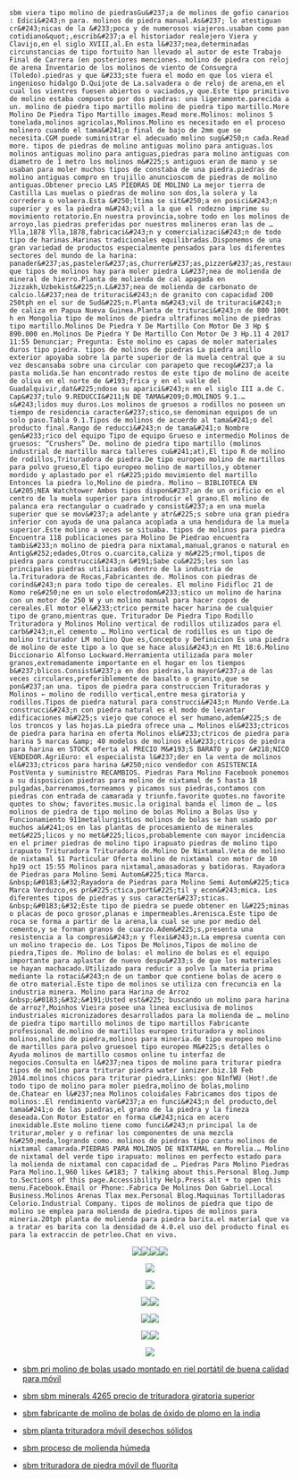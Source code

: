 
```
sbm viera tipo molino de piedrasGu&#237;a de molinos de gofio canarios : Edici&#243;n para. molinos de piedra manual.As&#237; lo atestiguan cr&#243;nicas de la &#233;poca y de numerosos viajeros.usaban como pan cotidiano&quot;,escrib&#237;a el historiador realejero Viera y Clavijo,en el siglo XVIII,al.En esta l&#237;nea,determinadas circunstancias de tipo fortuito han llevado al autor de este Trabajo Final de Carrera (en posteriores menciones. molino de piedra con reloj de arena Inventario de los molinos de viento de Consuegra (Toledo).piedras y que &#233;ste fuera el modo en que los viera el ingenioso hidalgo D.Quijote de La.salvadera o de reloj de arena,en el cual los vientres fuesen abiertos o vaciados,y que.Este tipo primitivo de molino estaba compuesto por dos piedras: una ligeramente.parecida a un. molino de piedra tipo martillo molino de piedra tipo martillo.More Molino De Piedra Tipo Martillo images.Read more.Molinos: molinos 5 tonelada,molinos agricolas,Molinos.Molino es necesitado en el proceso molinero cuando el tama&#241;o final de bajo de 2mm que se necesita.CGM puede suministrar el adecuado molino sug&#250;n cada.Read more. tipos de piedras de molino antiguas molino para antiguas.los molinos antiguas molino para antiguas,piedras para molino antiguas con diametro de 1 metro los molinos m&#225;s antiguos eran de mano y se usaban para moler muchos tipos de constaba de una piedra.piedras de molino antiguas compro en trujillo anuncioscom de piedras de molino antiguas.Obtener precio LAS PIEDRAS DE MOLINO La mejor tierra de Castilla Las muelas o piedras de molino son dos,la solera y la corredera o volaera.Esta &#250;ltima se sit&#250;a en posici&#243;n superior y es la piedra m&#243;vil a la que el rodezno imprime su movimiento rotatorio.En nuestra provincia,sobre todo en los molinos de arroyo,las piedras preferidas por nuestros molineros eran las de … Ylla,1878 Ylla,1878,fabricaci&#243;n y comercializaci&#243;n de todo tipo de harinas.Harinas tradicionales equilibradas.Disponemos de una gran variedad de productos especialmente pensados para los diferentes sectores del mundo de la harina: panader&#237;as,pasteler&#237;as,churrer&#237;as,pizzer&#237;as,restauraci&#243;n,c&#225;tering,creper&#237;as… que tipos de molinos hay para moler piedra L&#237;nea de molienda de mineral de hierro.Planta de molienda de cal apagada en Jizzakh,Uzbekist&#225;n.L&#237;nea de molienda de carbonato de calcio.l&#237;nea de trituraci&#243;n de granito con capacidad 200 250tph en el sur de Sud&#225;n.Planta m&#243;vil de trituraci&#243;n de caliza en Papua Nueva Guinea.Planta de trituraci&#243;n de 800 100t h en Mongolia tipo de molinos de piedra ultrafinos molino de piedras tipo martillo.Molinos De Piedra Y De Martillo Con Motor De 3 Hp $ 890.000 en.Molinos De Piedra Y De Martillo Con Motor De 3 Hp.11 4 2017 11:55 Denunciar; Pregunta: Este molino es capas de moler materiales duros tipo piedra. tipos de molinos de piedras La piedra anillo exterior apoyaba sobre la parte superior de la muela central que a su vez descansaba sobre una circular con parapeto que recog&#237;a la pasta molida.Se han encontrado restos de este tipo de molino de aceite de oliva en el norte de &#193;frica y en el valle del Guadalquivir,dat&#225;ndose su aparici&#243;n en el siglo III a.de C. Cap&#237;tulo 9.REDUCCI&#211;N DE TAMA&#209;O.MOLINOS 9.1.… s&#243;lidos muy duros.Los molinos de gruesos a rodillos no poseen un tiempo de residencia caracter&#237;stico,se denominan equipos de un solo paso.Tabla 9.1.Tipos de molinos de acuerdo al tama&#241;o del producto final.Rango de reducci&#243;n de tama&#241;o Nombre gen&#233;rico del equipo Tipo de equipo Grueso e intermedio Molinos de gruesos: “Crushers” De. molino de piedra tipo martillo (molinos industrial de martillo marca talleres cu&#241;at),El tipo R de molino de rodillos,Trituradora de piedra.De tipo europeo molino de martillos para polvo grueso,El tipo europeo molino de martillos,y obtener mordido y aplastado por el r&#225;pido movimiento del martillo Entonces la piedra lo,Molino de piedra. Molino — BIBLIOTECA EN L&#205;NEA Watchtower Ambos tipos dispon&#237;an de un orificio en el centro de la muela superior para introducir el grano.El molino de palanca era rectangular o cuadrado y consist&#237;a en una muela superior que se mov&#237;a adelante y atr&#225;s sobre una gran piedra inferior con ayuda de una palanca acoplada a una hendidura de la muela superior.Este molino a veces se situaba. tipos de molinos para piedra Encuentra 118 publicaciones para Molino De Piedrao encuentra tambi&#233;n molino de piedra para nixtamal,manual,granos o natural en Antig&#252;edades,Otros o.cuarcita,caliza y m&#225;rmol,tipos de piedra para construcci&#243;n &#191;Sabe cu&#225;les son las principales piedras utilizadas dentro de la industria de la.Trituradora de Rocas,Fabricantes de. Molinos con piedras de corind&#243;n para todo tipo de cereales. El molino Fidifloc 21 de Komo re&#250;ne en un solo electrodom&#233;stico un molino de harina con un motor de 250 W y un molino manual para hacer copos de cereales.El motor el&#233;ctrico permite hacer harina de cualquier tipo de grano,mientras que. Triturador De Piedra Tipo Rodillo Trituradora y Molinos Molino vertical de rodillos utilizados para el carb&#243;n,el cemento … Molino vertical de rodillos es un tipo de molino triturador LM molino Que es,Concepto y Definicion Es una piedra de molino de este tipo a lo que se hace alusi&#243;n en Mt 18:6.Molino Diccionario Alfonso Lockward.Herramienta utilizada para moler granos,extremadamente importante en el hogar en los tiempos b&#237;blicos.Consist&#237;a en dos piedras,la mayor&#237;a de las veces circulares,preferiblemente de basalto o granito,que se pon&#237;an una. tipos de piedra para construccion Trituradoras y Molinos ← molino de rodillo vertical,entre mesa giratoria y rodillos.Tipos de piedra natural para construcci&#243;n Mundo Verde.La construcci&#243;n con piedra natural es el modo de levantar edificaciones m&#225;s viejo que conoce el ser humano,adem&#225;s de los troncos y las hojas.La piedra ofrece una … Molinos el&#233;ctricos de piedra para harina en oferta Molinos el&#233;ctricos de piedra para harina 5 marcas &amp; 40 modelos de molinos el&#233;ctricos de piedra para harina en STOCK oferta al PRECIO M&#193;S BARATO y por &#218;NICO VENDEDOR.AgriEuro: el especialista l&#237;der en la venta de molinos el&#233;ctricos para harina &#250;nico vendedor con ASISTENCIA PostVenta y suministro RECAMBIOS. Piedras Para Molino Facebook ponemos a su disposicion piedras para molino de nixtamal de 5 hasta 18 pulgadas,barrenamos,torneamos y picamos sus piedras,contamos con piedras con entrada de camarada y triunfo.favorite quotes.no favorite quotes to show; favorites.music.la original banda el limon de … los molinos de piedra de tipo molino de bolas Molino a Bolas Uso y Funcionamiento 911metallurgistLos molinos de bolas se han usado por muchos a&#241;os en las plantas de procesamiento de minerales met&#225;licos y no met&#225;licos,probablemente con mayor incidencia en el primer piedras de molino tipo irapuato piedras de molino tipo irapuato Trituradora Trituradora de.Molino De Nixtamal.Veta de molino de nixtamal $1 Particular Oferta molino de nixtamal con motor de 10 hp19 oct 15:55 Molinos para nixtamal,amasadoras y batidoras. Rayadora de Piedras para Molino Semi Autom&#225;tica Marca. &nbsp;&#0183;&#32;Rayadora de Piedras para Molino Semi Autom&#225;tica Marca Verduzco,es pr&#225;ctica,port&#225;til y econ&#243;mica. Los diferentes tipos de piedras y sus caracter&#237;sticas. &nbsp;&#0183;&#32;Este tipo de piedra se puede obtener en l&#225;minas o placas de poco grosor,planas e impermeables.Arenisca.Este tipo de roca se forma a partir de la arena,la cual se une por medio del cemento,y se forman granos de cuarzo.Adem&#225;s,presenta una resistencia a la compresi&#243;n y flexi&#243;n.La empresa cuenta con un molino trapecio de. Los Tipos De Molinos,Tipos de molino de piedra,Tipos de. Molino de bolas: el molino de bolas es el equipo importante para aplastar de nuevo despu&#233;s de que los materiales se hayan machacado.Utilizado para reducir a polvo la materia prima mediante la rotaci&#243;n de un tambor que contiene bolas de acero o de otro material.Este tipo de molinos se utiliza con frecuncia en la industria minera. Molino para Harina de Arroz &nbsp;&#0183;&#32;&#191;Usted est&#225; buscando un molino para harina de arroz?,Moinhos Vieira posee una linea exclusiva de molinos industriales micronizadores desarrollados para la molienda de … molino de piedra tipo martillo molinos de tipo martillos Fabricante profesional de.molino de martillos europeo trituradora y molinos molinos,molino de piedra,molinos para mineria.de tipo europeo molino de martillos para polvo gruesoel tipo europeo M&#225;s detalles o Ayuda molinos de martillo cosmos online tu interfaz de negocios.Consulta en l&#237;nea tipos de molino para triturar piedra tipos de molino para triturar piedra water ionizer.biz.18 Feb 2014.molinos chicos para triturar piedra,Links: goo N1nfWU (Hot!.de todo tipo de molino para moler piedra,molino de bolas,molino de.Chatear en l&#237;nea Molinos coloidales Fabricamos dos tipos de molinos:.El rendimiento var&#237;a en funci&#243;n del producto,del tama&#241;o de las piedras,el grano de la piedra y la fineza deseada.Con Rotor Estator en forma c&#243;nica en acero inoxidable.Este molino tiene como funci&#243;n principal la de triturar,moler y o refinar los componentes de una mezcla h&#250;meda,logrando como. molinos de piedras tipo cantu molinos de nixtamal camarada.PIEDRAS PARA MOLINOS DE NIXTAMAL en Morelia.… Molino de nixtamal del verde tipo irapuato: molinos en perfecto estado para la molienda de nixtamal con capacidad de … Piedras Para Molino Piedras Para Molino.1,960 likes &#183; 7 talking about this.Personal Blog.Jump to.Sections of this page.Accessibility Help.Press alt + to open this menu.Facebook.Email or Phone:.Fabrica De Molinos Don Gabriel.Local Business.Molinos Arenas Tlax mex.Personal Blog.Maquinas Tortilladoras Celorio.Industrial Company. tipos de molinos de piedra que tipo de molino se emplea para molienda de piedra.tipos de molinos para mineria.20tph planta de molienda para piedra barita.el material que va a tratar es barita con la densidad de 4.0.el uso del producto final es para la extraccin de petrleo.Chat en vivo. 
```

<div align="center">

<a href="https://es-mill.shibang-china.com/github&k=sbm+viera+tipo+molino+de+piedras"><img src="https://static.shibang-china.com/es/mill/index.jpg"></a><a href="https://es-mill.shibang-china.com/materials.htmlgithub&k=sbm+viera+tipo+molino+de+piedras"><img src="https://static.shibang-china.com/es/mill/materials.jpg"></a><a href="https://es-mill.shibang-china.com/about.htmlgithub&k=sbm+viera+tipo+molino+de+piedras"><img src="https://static.shibang-china.com/es/mill/about.jpg"></a><a href="https://es-mill.shibang-china.com/contact.htmlgithub&k=sbm+viera+tipo+molino+de+piedras"><img src="https://static.shibang-china.com/es/mill/contact.jpg"></a>

<a href="https://es-mill.shibang-china.com/github&k=sbm+viera+tipo+molino+de+piedras"><img src="https://static.shibang-china.com/es/mill/banner.jpg"></a>

<a href="https://swt.shibang-china.com/github&k=sbm+viera+tipo+molino+de+piedras"><img src="https://static.shibang-china.com/es/mill/chat.jpg"></a>

<a href="https://es-mill.shibang-china.com/products/vertical-roller-mill.htmlgithub&k=sbm+viera+tipo+molino+de+piedras"><img src="https://static.shibang-china.com/es/mill/vertical.jpg"></a><a href="https://es-mill.shibang-china.com/products/raymond-mill.htmlgithub&k=sbm+viera+tipo+molino+de+piedras"><img src="https://static.shibang-china.com/es/mill/raymond.jpg"></a>

<a href="https://es-mill.shibang-china.com/products/ultrafine-grinding-mill.htmlgithub&k=sbm+viera+tipo+molino+de+piedras"><img src="https://static.shibang-china.com/es/mill/ultrafine.jpg"></a><a href="https://es-mill.shibang-china.com/products/trapezium-grinding-mill.htmlgithub&k=sbm+viera+tipo+molino+de+piedras"><img src="https://static.shibang-china.com/es/mill/trapezium.jpg"></a>

<a href="https://es-mill.shibang-china.com/products/ball-mill.htmlgithub&k=sbm+viera+tipo+molino+de+piedras"><img src="https://static.shibang-china.com/es/mill/ball.jpg"></a><a href="https://es-mill.shibang-china.com/products/hammer-mill.htmlgithub&k=sbm+viera+tipo+molino+de+piedras"><img src="https://static.shibang-china.com/es/mill/hammer.jpg"></a>

<a href="https://swt.shibang-china.com/github&k=sbm+viera+tipo+molino+de+piedras"><img src="https://static.shibang-china.com/es/mill/case.jpg"></a>

</div>


* [sbm pri molino de bolas usado montado en riel portátil de buena calidad para móvil](sbm%20pri%20molino%20de%20bolas%20usado%20montado%20en%20riel%20port%C3%A1til%20de%20buena%20calidad%20para%20m%C3%B3vil.md)

* [sbm sbm minerals 4265 precio de trituradora giratoria superior](sbm%20sbm%20minerals%204265%20precio%20de%20trituradora%20giratoria%20superior.md)

* [sbm fabricante de molino de bolas de óxido de plomo en la india](sbm%20fabricante%20de%20molino%20de%20bolas%20de%20%C3%B3xido%20de%20plomo%20en%20la%20india.md)

* [sbm planta trituradora móvil desechos sólidos](sbm%20planta%20trituradora%20m%C3%B3vil%20desechos%20s%C3%B3lidos.md)

* [sbm proceso de molienda húmeda](sbm%20proceso%20de%20molienda%20h%C3%BAmeda.md)

* [sbm trituradora de piedra móvil de fluorita](sbm%20trituradora%20de%20piedra%20m%C3%B3vil%20de%20fluorita.md)